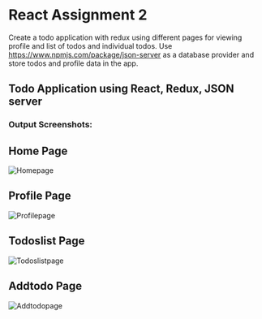 # React Assignment 2 
Create a todo application with redux using different pages for viewing profile and list of todos and individual todos. Use https://www.npmjs.com/package/json-server as a database provider and store todos and profile data in the app.
## Todo Application using React, Redux, JSON server

### Output Screenshots: 

## Home Page
![Homepage](https://git.techigai.io/prabhath.rayabarapu/todo_assignment/-/blob/main/output%20screenshots/homepage.jpg)

## Profile Page
![Profilepage](https://git.techigai.io/prabhath.rayabarapu/todo_assignment/-/blob/main/output%20screenshots/profilepage.jpg)

## Todoslist Page
![Todoslistpage](https://git.techigai.io/prabhath.rayabarapu/todo_assignment/-/blob/main/output%20screenshots/todospage.jpg)

## Addtodo Page
![Addtodopage](https://git.techigai.io/prabhath.rayabarapu/todo_assignment/-/blob/main/output%20screenshots/addtodopage.jpg)
